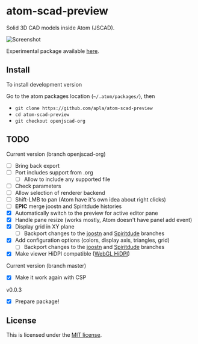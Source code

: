 # atom-scad-preview

Solid 3D CAD models inside Atom (JSCAD).

![Screenshot](https://raw.githubusercontent.com/matiasinsaurralde/atom-scad-preview/master/screenshot.jpg)

Experimental package available [here](https://atom.io/packages/atom-scad-preview).

## Install

To install development version

Go to the atom packages location (`~/.atom/packages/`), then

* `git clone https://github.com/apla/atom-scad-preview`
* `cd atom-scad-preview`
* `git checkout openjscad-org`

## TODO

Current version (branch openjscad-org)

* [ ] Bring back export
* [ ] Port includes support from .org
  * [ ] Allow to include any supported file
* [ ] Check parameters
* [ ] Allow selection of renderer backend
* [ ] Shift-LMB to pan (Atom have it's own idea about right clicks)
* [ ] **EPIC** merge joostn and Spiritdude histories
* [x] Automatically switch to the preview for active editor pane
* [x] Handle pane resize (works mostly, Atom doesn't have panel add event)
* [x] Display grid in XY plane
  * [ ] Backport changes to the [joostn](https://github.com/joostn/OpenJsCad/tree/gh-pages) and [Spiritdude](https://github.com/Spiritdude/OpenJSCAD.org/tree/dev) branches
* [x] Add configuration options (colors, display axis, triangles, grid)
    * [ ] Backport changes to the [joostn](https://github.com/joostn/OpenJsCad/tree/gh-pages) and [Spiritdude](https://github.com/Spiritdude/OpenJSCAD.org/tree/dev) branches
* [x] Make viewer HiDPI compatible ([WebGL HiDPI](https://www.khronos.org/webgl/wiki/HandlingHighDPI))

Current version (branch master)

* [x] Make it work again with CSP

v0.0.3

* [x] Prepare package!

## License

This is licensed under the [MIT license](https://github.com/matiasinsaurralde/atom-scad-preview/blob/master/LICENSE.md).
